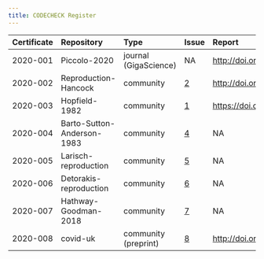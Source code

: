 ```yaml
---
title: CODECHECK Register
---
```



|Certificate |Repository                 |Type                  |Issue                                                  |Report                                 |
|:-----------|:--------------------------|:---------------------|:------------------------------------------------------|:--------------------------------------|
|2020-001    |Piccolo-2020               |journal (GigaScience) |NA                                                     |http://doi.org/10.5281/zenodo.3674056  |
|2020-002    |Reproduction-Hancock       |community             |[2](https://github.com/codecheckers/register/issues/2) |http://doi.org/10.5281/zenodo.xxxx     |
|2020-003    |Hopfield-1982              |community             |[1](https://github.com/codecheckers/register/issues/1) |https://doi.org/10.5281/zenodo.3741797 |
|2020-004    |Barto-Sutton-Anderson-1983 |community             |[4](https://github.com/codecheckers/register/issues/4) |NA                                     |
|2020-005    |Larisch-reproduction       |community             |[5](https://github.com/codecheckers/register/issues/5) |NA                                     |
|2020-006    |Detorakis-reproduction     |community             |[6](https://github.com/codecheckers/register/issues/6) |NA                                     |
|2020-007    |Hathway-Goodman-2018       |community             |[7](https://github.com/codecheckers/register/issues/7) |NA                                     |
|2020-008    |covid-uk                   |community (preprint)  |[8](https://github.com/codecheckers/register/issues/8) |http://doi.org/10.5281/zenodo.3746024  |
